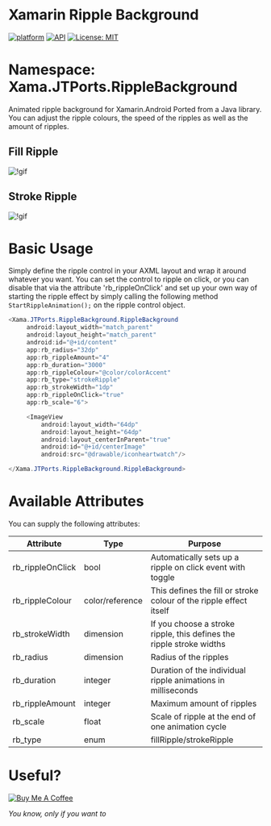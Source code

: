 # Xamarin Ripple Background
[![platform](https://img.shields.io/badge/platform-Xamarin.Android-brightgreen.svg)](https://www.xamarin.com/)
[![API](https://img.shields.io/badge/API-21%2B-orange.svg?style=flat)](https://android-arsenal.com/api?level=10s)
[![License: MIT](https://img.shields.io/badge/License-MIT-blue.svg)](https://opensource.org/licenses/MIT)

# Namespace: Xama.JTPorts.RippleBackground

Animated ripple background for Xamarin.Android Ported from a Java library. You can adjust the ripple colours, the speed of the ripples as well as the amount of ripples.

## Fill Ripple

![!gif](https://github.com/DigitalSa1nt/Xama.JTPorts.RippleBackground/blob/master/images/20190217_220639.gif?raw=true)

## Stroke Ripple

![!gif](https://github.com/DigitalSa1nt/Xama.JTPorts.RippleBackground/blob/master/images/20190217_220842.gif?raw=true)

# Basic Usage

Simply define the ripple control in your AXML layout and wrap it around whatever you want. You can set the control to ripple on click, or you can disable that via the attribute 'rb_rippleOnClick' and set up your own way of starting the ripple effect by simply calling the following method `StartRippleAnimation();` on the ripple control object.

```cs
<Xama.JTPorts.RippleBackground.RippleBackground
     android:layout_width="match_parent"
     android:layout_height="match_parent"
     android:id="@+id/content"
     app:rb_radius="32dp"
     app:rb_rippleAmount="4"
     app:rb_duration="3000"
     app:rb_rippleColour="@color/colorAccent"
     app:rb_type="strokeRipple"
     app:rb_strokeWidth="1dp"
     app:rb_rippleOnClick="true"
     app:rb_scale="6">

     <ImageView
         android:layout_width="64dp"
         android:layout_height="64dp"
         android:layout_centerInParent="true"
         android:id="@+id/centerImage"
         android:src="@drawable/iconheartwatch"/>

</Xama.JTPorts.RippleBackground.RippleBackground>
```

# Available Attributes

You can supply the following attributes:

| Attribute        | Type            | Purpose                 |
|------------------|-----------------|-------------------------|
| rb_rippleOnClick | bool            | Automatically sets up a ripple on click event with toggle |
| rb_rippleColour  | color/reference | This defines the fill or stroke colour of the ripple effect itself |
| rb_strokeWidth   | dimension       | If you choose a stroke ripple, this defines the ripple stroke widths |
| rb_radius        | dimension       | Radius of the ripples   |
| rb_duration      | integer         | Duration of the individual ripple animations in milliseconds |
| rb_rippleAmount  | integer         | Maximum amount of ripples |
| rb_scale         | float           | Scale of ripple at the end of one animation cycle |
| rb_type          | enum            | fillRipple/strokeRipple |


# Useful?
<a href="https://www.buymeacoffee.com/digitalsa1nt" target="_blank"><img src="https://www.buymeacoffee.com/assets/img/custom_images/purple_img.png" alt="Buy Me A Coffee" style="height: auto !important;width: auto !important;" ></a>

 _You know, only if you want to_
